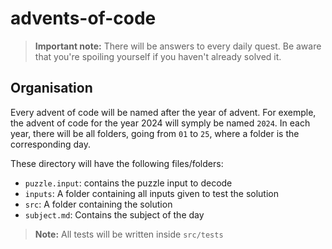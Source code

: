 # advents-of-code

> **Important note:** There will be answers to every daily quest. Be aware that you're spoiling yourself if you haven't already solved it.

## Organisation

Every advent of code will be named after the year of advent. For exemple, the advent of code for the year 2024 will symply be named `2024`. In each year, there will be all folders, going from `01` to `25`, where a folder is the corresponding day.

These directory will have the following files/folders:

- `puzzle.input`: contains the puzzle input to decode
- `inputs`: A folder containing all inputs given to test the solution
- `src`: A folder containing the solution
- `subject.md`: Contains the subject of the day

> **Note:** All tests will be written inside `src/tests`
